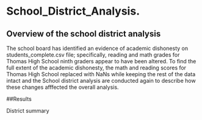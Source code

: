 # School_District_Analysis.

## Overview of the school district analysis

The school board has identified an evidence of academic dishonesty on students_complete.csv file; specifically, reading and math grades for Thomas High School ninth graders appear to have been altered. To find the full extent of the academic dishonesty, the math and reading scores for Thomas High School replaced with NaNs while keeping the rest of the data intact and the School district analysis are conducted again to describe how these changes afffected the overall analysis. 


##Results

District summary


